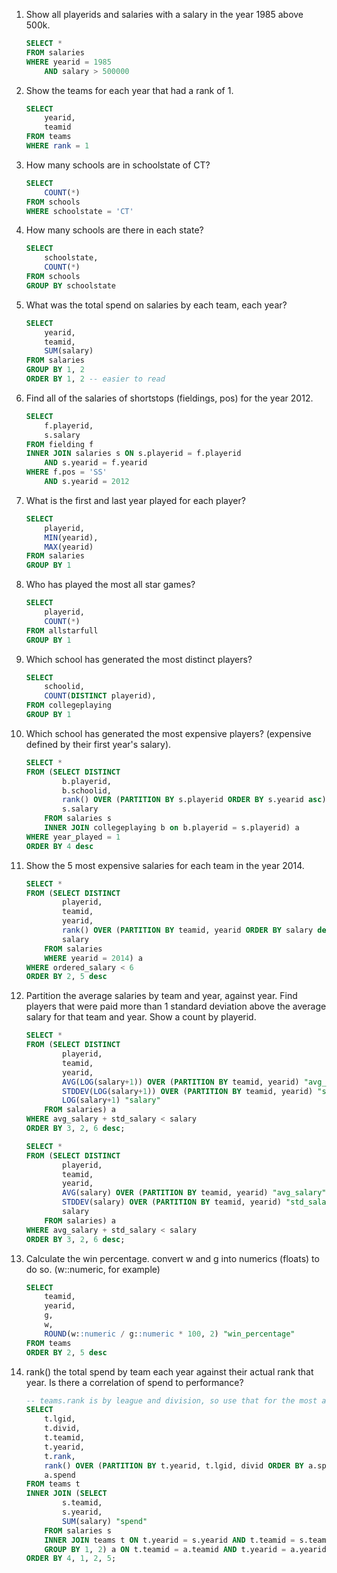 1. Show all playerids and salaries with a salary in the year 1985 above 500k.

    ```sql
    SELECT *
    FROM salaries
    WHERE yearid = 1985
        AND salary > 500000
    ```

2. Show the teams for each year that had a rank of 1.

    ```sql
    SELECT
        yearid,
        teamid
    FROM teams
    WHERE rank = 1
    ```

3. How many schools are in schoolstate of CT?

    ```sql
    SELECT
        COUNT(*)
    FROM schools
    WHERE schoolstate = 'CT'
    ```

4. How many schools are there in each state?

    ```sql
    SELECT
        schoolstate,
        COUNT(*)
    FROM schools
    GROUP BY schoolstate
    ```

5. What was the total spend on salaries by each team, each year?

    ```sql
    SELECT
        yearid,
        teamid,
        SUM(salary)
    FROM salaries
    GROUP BY 1, 2
    ORDER BY 1, 2 -- easier to read
    ```

6. Find all of the salaries of shortstops (fieldings, pos) for the year 2012.

    ```sql
    SELECT
        f.playerid,
        s.salary
    FROM fielding f
    INNER JOIN salaries s ON s.playerid = f.playerid
        AND s.yearid = f.yearid
    WHERE f.pos = 'SS'
        AND s.yearid = 2012
    ```

7. What is the first and last year played for each player?

    ```sql
    SELECT
        playerid,
        MIN(yearid),
        MAX(yearid)
    FROM salaries
    GROUP BY 1
    ```

8. Who has played the most all star games?

    ```sql
    SELECT
        playerid,
        COUNT(*)
    FROM allstarfull
    GROUP BY 1
    ```

9. Which school has generated the most distinct players?

    ```sql
    SELECT
        schoolid,
        COUNT(DISTINCT playerid),
    FROM collegeplaying
    GROUP BY 1
    ```

10. Which school has generated the most expensive players? (expensive defined by their first year's salary).

    ```sql
    SELECT *
    FROM (SELECT DISTINCT
            b.playerid,
            b.schoolid,
            rank() OVER (PARTITION BY s.playerid ORDER BY s.yearid asc) "year_played",
            s.salary
        FROM salaries s
        INNER JOIN collegeplaying b on b.playerid = s.playerid) a
    WHERE year_played = 1
    ORDER BY 4 desc
    ```

11. Show the 5 most expensive salaries for each team in the year 2014.

    ```sql
    SELECT *
    FROM (SELECT DISTINCT
            playerid,
            teamid,
            yearid,
            rank() OVER (PARTITION BY teamid, yearid ORDER BY salary desc) "ordered_salary",
            salary
        FROM salaries
        WHERE yearid = 2014) a
    WHERE ordered_salary < 6
    ORDER BY 2, 5 desc
    ```

12. Partition the average salaries by team and year, against year. Find players that were paid more than 1 standard deviation above the average salary for that team and year. Show a count by playerid.

    ```sql
    SELECT *
    FROM (SELECT DISTINCT
            playerid,
            teamid,
            yearid,
            AVG(LOG(salary+1)) OVER (PARTITION BY teamid, yearid) "avg_salary",
            STDDEV(LOG(salary+1)) OVER (PARTITION BY teamid, yearid) "std_salary",
            LOG(salary+1) "salary"
        FROM salaries) a
    WHERE avg_salary + std_salary < salary
    ORDER BY 3, 2, 6 desc;

    SELECT *
    FROM (SELECT DISTINCT
            playerid,
            teamid,
            yearid,
            AVG(salary) OVER (PARTITION BY teamid, yearid) "avg_salary",
            STDDEV(salary) OVER (PARTITION BY teamid, yearid) "std_salary",
            salary
        FROM salaries) a
    WHERE avg_salary + std_salary < salary
    ORDER BY 3, 2, 6 desc;
    ```
13. Calculate the win percentage. convert w and g into numerics (floats) to do so. (w::numeric, for example)

    ```sql
    SELECT
        teamid,
        yearid,
        g,
        w,
        ROUND(w::numeric / g::numeric * 100, 2) "win_percentage"
    FROM teams
    ORDER BY 2, 5 desc
    ```
14. rank() the total spend by team each year against their actual rank that year. Is there a correlation of spend to performance?

    ```sql
    -- teams.rank is by league and division, so use that for the most accurate values.
    SELECT
        t.lgid,
        t.divid,
        t.teamid,
        t.yearid,
        t.rank,
        rank() OVER (PARTITION BY t.yearid, t.lgid, divid ORDER BY a.spend DESC) "spend_rank",
        a.spend
    FROM teams t
    INNER JOIN (SELECT
            s.teamid,
            s.yearid,
            SUM(salary) "spend"
        FROM salaries s
        INNER JOIN teams t ON t.yearid = s.yearid AND t.teamid = s.teamid
        GROUP BY 1, 2) a ON t.teamid = a.teamid AND t.yearid = a.yearid
    ORDER BY 4, 1, 2, 5;
    ```